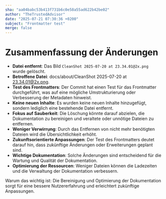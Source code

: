 ```yaml
---
sha: "aa04babc53b413f731b6c0e58a55ad622b42be02"
author: "TheTrustedAdvisor"
date: "2025-07-21 07:30:36 +0200"
subject: "Frontmatter test"
merge: false
---
```


# Zusammenfassung der Änderungen

- **Datei entfernt**: Das Bild `CleanShot 2025-07-20 at 23.34.01@2x.png` wurde gelöscht.
- **Betroffene Datei**: docs/about/CleanShot 2025-07-20 at 23.34.01@2x.png.
- **Test des Frontmatters**: Der Commit hat einen Test für das Frontmatter durchgeführt, was auf eine mögliche Umstrukturierung oder Verbesserung der Metadaten hinweist.
- **Keine neuen Inhalte**: Es wurden keine neuen Inhalte hinzugefügt, sondern lediglich eine bestehende Datei entfernt.
- **Fokus auf Sauberkeit**: Die Löschung könnte darauf abzielen, die Dokumentation zu bereinigen und veraltete oder unnötige Dateien zu entfernen.
- **Weniger Verwirrung**: Durch das Entfernen von nicht mehr benötigten Dateien wird die Übersichtlichkeit erhöht.
- **Zukunftsorientierte Anpassungen**: Der Test des Frontmatters deutet darauf hin, dass zukünftige Änderungen oder Erweiterungen geplant sind.
- **Wichtige Dokumentation**: Solche Änderungen sind entscheidend für die Wartung und Qualität der Dokumentation.
- **Optimierung der Ressourcen**: Weniger Dateien können die Ladezeiten und die Verwaltung der Dokumentation verbessern.

Warum das wichtig ist: Die Bereinigung und Optimierung der Dokumentation sorgt für eine bessere Nutzererfahrung und erleichtert zukünftige Anpassungen.

